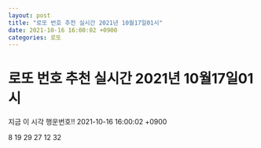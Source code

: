 ```yaml
---
layout: post
title: "로또 번호 추천 실시간 2021년 10월17일01시"
date: 2021-10-16 16:00:02 +0900
categories: 로또
---
```


# 로또 번호 추천 실시간 2021년 10월17일01시

지금 이 시각 행운번호!! 2021-10-16 16:00:02 +0900

 8  19  29  27  12  32 

